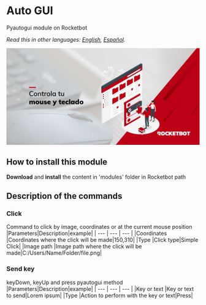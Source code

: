 # Auto GUI
  
Pyautogui module on Rocketbot  

*Read this in other languages: [English](Manual_autogui.md), [Español](Manual_autogui.es.md).*
  
![banner](imgs/Banner_autogui.png)
## How to install this module
  
__Download__ and __install__ the content in 'modules' folder in Rocketbot path  



## Description of the commands

### Click
  
Command to click by image, coordinates or at the current mouse position
|Parameters|Description|example|
| --- | --- | --- |
|Coordinates |Coordinates where the click will be made|150,310|
|Type |Click type|Simple Click|
|Image path  |Image path where the click will be made|C:/Users/Name/Folder/file.png|

### Send key
  
keyDown, keyUp and press pyautogui method
|Parameters|Description|example|
| --- | --- | --- |
|Key or text |Key or text to send|Lorem ipsum|
|Type |Action to perform with the key or text|Press|
